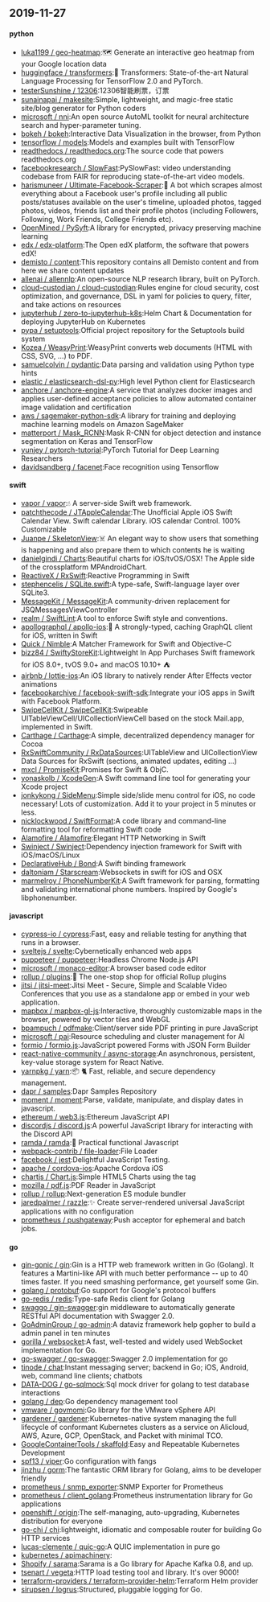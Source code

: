 ## 2019-11-27

#### python
* [luka1199 / geo-heatmap](https://github.com/luka1199/geo-heatmap):🗺
Generate an interactive geo heatmap from your Google location data
* [huggingface / transformers](https://github.com/huggingface/transformers):🤗
Transformers: State-of-the-art Natural Language Processing for TensorFlow 2.0 and PyTorch.
* [testerSunshine / 12306](https://github.com/testerSunshine/12306):12306智能刷票，订票
* [sunainapai / makesite](https://github.com/sunainapai/makesite):Simple, lightweight, and magic-free static site/blog generator for Python coders
* [microsoft / nni](https://github.com/microsoft/nni):An open source AutoML toolkit for neural architecture search and hyper-parameter tuning.
* [bokeh / bokeh](https://github.com/bokeh/bokeh):Interactive Data Visualization in the browser, from Python
* [tensorflow / models](https://github.com/tensorflow/models):Models and examples built with TensorFlow
* [readthedocs / readthedocs.org](https://github.com/readthedocs/readthedocs.org):The source code that powers readthedocs.org
* [facebookresearch / SlowFast](https://github.com/facebookresearch/SlowFast):PySlowFast: video understanding codebase from FAIR for reproducing state-of-the-art video models.
* [harismuneer / Ultimate-Facebook-Scraper](https://github.com/harismuneer/Ultimate-Facebook-Scraper):🤖
A bot which scrapes almost everything about a Facebook user's profile including all public posts/statuses available on the user's timeline, uploaded photos, tagged photos, videos, friends list and their profile photos (including Followers, Following, Work Friends, College Friends etc).
* [OpenMined / PySyft](https://github.com/OpenMined/PySyft):A library for encrypted, privacy preserving machine learning
* [edx / edx-platform](https://github.com/edx/edx-platform):The Open edX platform, the software that powers edX!
* [demisto / content](https://github.com/demisto/content):This repository contains all Demisto content and from here we share content updates
* [allenai / allennlp](https://github.com/allenai/allennlp):An open-source NLP research library, built on PyTorch.
* [cloud-custodian / cloud-custodian](https://github.com/cloud-custodian/cloud-custodian):Rules engine for cloud security, cost optimization, and governance, DSL in yaml for policies to query, filter, and take actions on resources
* [jupyterhub / zero-to-jupyterhub-k8s](https://github.com/jupyterhub/zero-to-jupyterhub-k8s):Helm Chart & Documentation for deploying JupyterHub on Kubernetes
* [pypa / setuptools](https://github.com/pypa/setuptools):Official project repository for the Setuptools build system
* [Kozea / WeasyPrint](https://github.com/Kozea/WeasyPrint):WeasyPrint converts web documents (HTML with CSS, SVG, …) to PDF.
* [samuelcolvin / pydantic](https://github.com/samuelcolvin/pydantic):Data parsing and validation using Python type hints
* [elastic / elasticsearch-dsl-py](https://github.com/elastic/elasticsearch-dsl-py):High level Python client for Elasticsearch
* [anchore / anchore-engine](https://github.com/anchore/anchore-engine):A service that analyzes docker images and applies user-defined acceptance policies to allow automated container image validation and certification
* [aws / sagemaker-python-sdk](https://github.com/aws/sagemaker-python-sdk):A library for training and deploying machine learning models on Amazon SageMaker
* [matterport / Mask_RCNN](https://github.com/matterport/Mask_RCNN):Mask R-CNN for object detection and instance segmentation on Keras and TensorFlow
* [yunjey / pytorch-tutorial](https://github.com/yunjey/pytorch-tutorial):PyTorch Tutorial for Deep Learning Researchers
* [davidsandberg / facenet](https://github.com/davidsandberg/facenet):Face recognition using Tensorflow

#### swift
* [vapor / vapor](https://github.com/vapor/vapor):💧
A server-side Swift web framework.
* [patchthecode / JTAppleCalendar](https://github.com/patchthecode/JTAppleCalendar):The Unofficial Apple iOS Swift Calendar View. Swift calendar Library. iOS calendar Control. 100% Customizable
* [Juanpe / SkeletonView](https://github.com/Juanpe/SkeletonView):☠️
An elegant way to show users that something is happening and also prepare them to which contents he is waiting
* [danielgindi / Charts](https://github.com/danielgindi/Charts):Beautiful charts for iOS/tvOS/OSX! The Apple side of the crossplatform MPAndroidChart.
* [ReactiveX / RxSwift](https://github.com/ReactiveX/RxSwift):Reactive Programming in Swift
* [stephencelis / SQLite.swift](https://github.com/stephencelis/SQLite.swift):A type-safe, Swift-language layer over SQLite3.
* [MessageKit / MessageKit](https://github.com/MessageKit/MessageKit):A community-driven replacement for JSQMessagesViewController
* [realm / SwiftLint](https://github.com/realm/SwiftLint):A tool to enforce Swift style and conventions.
* [apollographql / apollo-ios](https://github.com/apollographql/apollo-ios):📱
A strongly-typed, caching GraphQL client for iOS, written in Swift
* [Quick / Nimble](https://github.com/Quick/Nimble):A Matcher Framework for Swift and Objective-C
* [bizz84 / SwiftyStoreKit](https://github.com/bizz84/SwiftyStoreKit):Lightweight In App Purchases Swift framework for iOS 8.0+, tvOS 9.0+ and macOS 10.10+ ⛺
* [airbnb / lottie-ios](https://github.com/airbnb/lottie-ios):An iOS library to natively render After Effects vector animations
* [facebookarchive / facebook-swift-sdk](https://github.com/facebookarchive/facebook-swift-sdk):Integrate your iOS apps in Swift with Facebook Platform.
* [SwipeCellKit / SwipeCellKit](https://github.com/SwipeCellKit/SwipeCellKit):Swipeable UITableViewCell/UICollectionViewCell based on the stock Mail.app, implemented in Swift.
* [Carthage / Carthage](https://github.com/Carthage/Carthage):A simple, decentralized dependency manager for Cocoa
* [RxSwiftCommunity / RxDataSources](https://github.com/RxSwiftCommunity/RxDataSources):UITableView and UICollectionView Data Sources for RxSwift (sections, animated updates, editing ...)
* [mxcl / PromiseKit](https://github.com/mxcl/PromiseKit):Promises for Swift & ObjC.
* [yonaskolb / XcodeGen](https://github.com/yonaskolb/XcodeGen):A Swift command line tool for generating your Xcode project
* [jonkykong / SideMenu](https://github.com/jonkykong/SideMenu):Simple side/slide menu control for iOS, no code necessary! Lots of customization. Add it to your project in 5 minutes or less.
* [nicklockwood / SwiftFormat](https://github.com/nicklockwood/SwiftFormat):A code library and command-line formatting tool for reformatting Swift code
* [Alamofire / Alamofire](https://github.com/Alamofire/Alamofire):Elegant HTTP Networking in Swift
* [Swinject / Swinject](https://github.com/Swinject/Swinject):Dependency injection framework for Swift with iOS/macOS/Linux
* [DeclarativeHub / Bond](https://github.com/DeclarativeHub/Bond):A Swift binding framework
* [daltoniam / Starscream](https://github.com/daltoniam/Starscream):Websockets in swift for iOS and OSX
* [marmelroy / PhoneNumberKit](https://github.com/marmelroy/PhoneNumberKit):A Swift framework for parsing, formatting and validating international phone numbers. Inspired by Google's libphonenumber.

#### javascript
* [cypress-io / cypress](https://github.com/cypress-io/cypress):Fast, easy and reliable testing for anything that runs in a browser.
* [sveltejs / svelte](https://github.com/sveltejs/svelte):Cybernetically enhanced web apps
* [puppeteer / puppeteer](https://github.com/puppeteer/puppeteer):Headless Chrome Node.js API
* [microsoft / monaco-editor](https://github.com/microsoft/monaco-editor):A browser based code editor
* [rollup / plugins](https://github.com/rollup/plugins):🍣
The one-stop shop for official Rollup plugins
* [jitsi / jitsi-meet](https://github.com/jitsi/jitsi-meet):Jitsi Meet - Secure, Simple and Scalable Video Conferences that you use as a standalone app or embed in your web application.
* [mapbox / mapbox-gl-js](https://github.com/mapbox/mapbox-gl-js):Interactive, thoroughly customizable maps in the browser, powered by vector tiles and WebGL
* [bpampuch / pdfmake](https://github.com/bpampuch/pdfmake):Client/server side PDF printing in pure JavaScript
* [microsoft / pai](https://github.com/microsoft/pai):Resource scheduling and cluster management for AI
* [formio / formio.js](https://github.com/formio/formio.js):JavaScript powered Forms with JSON Form Builder
* [react-native-community / async-storage](https://github.com/react-native-community/async-storage):An asynchronous, persistent, key-value storage system for React Native.
* [yarnpkg / yarn](https://github.com/yarnpkg/yarn):📦
🐈
Fast, reliable, and secure dependency management.
* [dapr / samples](https://github.com/dapr/samples):Dapr Samples Repository
* [moment / moment](https://github.com/moment/moment):Parse, validate, manipulate, and display dates in javascript.
* [ethereum / web3.js](https://github.com/ethereum/web3.js):Ethereum JavaScript API
* [discordjs / discord.js](https://github.com/discordjs/discord.js):A powerful JavaScript library for interacting with the Discord API
* [ramda / ramda](https://github.com/ramda/ramda):🐏
Practical functional Javascript
* [webpack-contrib / file-loader](https://github.com/webpack-contrib/file-loader):File Loader
* [facebook / jest](https://github.com/facebook/jest):Delightful JavaScript Testing.
* [apache / cordova-ios](https://github.com/apache/cordova-ios):Apache Cordova iOS
* [chartjs / Chart.js](https://github.com/chartjs/Chart.js):Simple HTML5 Charts using the <canvas> tag
* [mozilla / pdf.js](https://github.com/mozilla/pdf.js):PDF Reader in JavaScript
* [rollup / rollup](https://github.com/rollup/rollup):Next-generation ES module bundler
* [jaredpalmer / razzle](https://github.com/jaredpalmer/razzle):✨
Create server-rendered universal JavaScript applications with no configuration
* [prometheus / pushgateway](https://github.com/prometheus/pushgateway):Push acceptor for ephemeral and batch jobs.

#### go
* [gin-gonic / gin](https://github.com/gin-gonic/gin):Gin is a HTTP web framework written in Go (Golang). It features a Martini-like API with much better performance -- up to 40 times faster. If you need smashing performance, get yourself some Gin.
* [golang / protobuf](https://github.com/golang/protobuf):Go support for Google's protocol buffers
* [go-redis / redis](https://github.com/go-redis/redis):Type-safe Redis client for Golang
* [swaggo / gin-swagger](https://github.com/swaggo/gin-swagger):gin middleware to automatically generate RESTful API documentation with Swagger 2.0.
* [GoAdminGroup / go-admin](https://github.com/GoAdminGroup/go-admin):A dataviz framework help gopher to build a admin panel in ten minutes
* [gorilla / websocket](https://github.com/gorilla/websocket):A fast, well-tested and widely used WebSocket implementation for Go.
* [go-swagger / go-swagger](https://github.com/go-swagger/go-swagger):Swagger 2.0 implementation for go
* [tinode / chat](https://github.com/tinode/chat):Instant messaging server; backend in Go; iOS, Android, web, command line clients; chatbots
* [DATA-DOG / go-sqlmock](https://github.com/DATA-DOG/go-sqlmock):Sql mock driver for golang to test database interactions
* [golang / dep](https://github.com/golang/dep):Go dependency management tool
* [vmware / govmomi](https://github.com/vmware/govmomi):Go library for the VMware vSphere API
* [gardener / gardener](https://github.com/gardener/gardener):Kubernetes-native system managing the full lifecycle of conformant Kubernetes clusters as a service on Alicloud, AWS, Azure, GCP, OpenStack, and Packet with minimal TCO.
* [GoogleContainerTools / skaffold](https://github.com/GoogleContainerTools/skaffold):Easy and Repeatable Kubernetes Development
* [spf13 / viper](https://github.com/spf13/viper):Go configuration with fangs
* [jinzhu / gorm](https://github.com/jinzhu/gorm):The fantastic ORM library for Golang, aims to be developer friendly
* [prometheus / snmp_exporter](https://github.com/prometheus/snmp_exporter):SNMP Exporter for Prometheus
* [prometheus / client_golang](https://github.com/prometheus/client_golang):Prometheus instrumentation library for Go applications
* [openshift / origin](https://github.com/openshift/origin):The self-managing, auto-upgrading, Kubernetes distribution for everyone
* [go-chi / chi](https://github.com/go-chi/chi):lightweight, idiomatic and composable router for building Go HTTP services
* [lucas-clemente / quic-go](https://github.com/lucas-clemente/quic-go):A QUIC implementation in pure go
* [kubernetes / apimachinery](https://github.com/kubernetes/apimachinery):
* [Shopify / sarama](https://github.com/Shopify/sarama):Sarama is a Go library for Apache Kafka 0.8, and up.
* [tsenart / vegeta](https://github.com/tsenart/vegeta):HTTP load testing tool and library. It's over 9000!
* [terraform-providers / terraform-provider-helm](https://github.com/terraform-providers/terraform-provider-helm):Terraform Helm provider
* [sirupsen / logrus](https://github.com/sirupsen/logrus):Structured, pluggable logging for Go.
